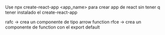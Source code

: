 Use npx create-react-app <app_name> para crear app de react sin tener q tener instalado el create-react-app

rafc -> crea un componente de tipo arrow function
rfce -> crea un componente de function con el export default